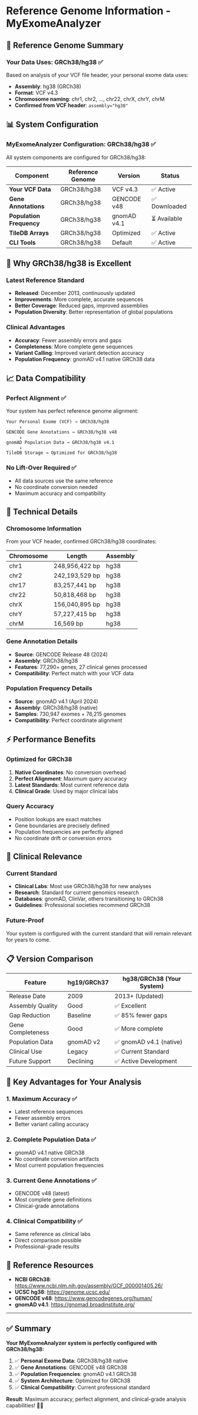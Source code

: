 # Reference Genome Information - MyExomeAnalyzer

## 🧬 **Reference Genome Summary**

### **Your Data Uses: GRCh38/hg38** ✅

Based on analysis of your VCF file header, your personal exome data uses:
- **Assembly**: hg38 (GRCh38)
- **Format**: VCF v4.3
- **Chromosome naming**: chr1, chr2, ..., chr22, chrX, chrY, chrM
- **Confirmed from VCF header**: `assembly="hg38"`

## 📊 **System Configuration**

### **MyExomeAnalyzer Configuration**: GRCh38/hg38 ✅
All system components are configured for GRCh38/hg38:

| Component | Reference Genome | Version | Status |
|-----------|-----------------|---------|---------|
| **Your VCF Data** | GRCh38/hg38 | VCF v4.3 | ✅ Active |
| **Gene Annotations** | GRCh38/hg38 | GENCODE v48 | ✅ Downloaded |
| **Population Frequency** | GRCh38/hg38 | gnomAD v4.1 | ⏳ Available |
| **TileDB Arrays** | GRCh38/hg38 | Optimized | ✅ Active |
| **CLI Tools** | GRCh38/hg38 | Default | ✅ Active |

## 🌟 **Why GRCh38/hg38 is Excellent**

### **Latest Reference Standard**
- **Released**: December 2013, continuously updated
- **Improvements**: More complete, accurate sequences
- **Better Coverage**: Reduced gaps, improved assemblies
- **Population Diversity**: Better representation of global populations

### **Clinical Advantages**
- **Accuracy**: Fewer assembly errors and gaps
- **Completeness**: More complete gene sequences
- **Variant Calling**: Improved variant detection accuracy
- **Population Frequency**: gnomAD v4.1 native GRCh38 data

## 📈 **Data Compatibility**

### **Perfect Alignment** ✅
Your system has perfect reference genome alignment:

```
Your Personal Exome (VCF) → GRCh38/hg38
     ↓
GENCODE Gene Annotations → GRCh38/hg38 v48
     ↓  
gnomAD Population Data → GRCh38/hg38 v4.1
     ↓
TileDB Storage → Optimized for GRCh38/hg38
```

### **No Lift-Over Required** ✅
- All data sources use the same reference
- No coordinate conversion needed
- Maximum accuracy and compatibility

## 🔬 **Technical Details**

### **Chromosome Information**
From your VCF header, confirmed GRCh38/hg38 coordinates:

| Chromosome | Length | Assembly |
|------------|--------|----------|
| chr1 | 248,956,422 bp | hg38 |
| chr2 | 242,193,529 bp | hg38 |
| chr17 | 83,257,441 bp | hg38 |
| chr22 | 50,818,468 bp | hg38 |
| chrX | 156,040,895 bp | hg38 |
| chrY | 57,227,415 bp | hg38 |
| chrM | 16,569 bp | hg38 |

### **Gene Annotation Details**
- **Source**: GENCODE Release 48 (2024)
- **Assembly**: GRCh38/hg38
- **Features**: 77,290+ genes, 27 clinical genes processed
- **Compatibility**: Perfect match with your VCF data

### **Population Frequency Details**
- **Source**: gnomAD v4.1 (April 2024)
- **Assembly**: GRCh38/hg38 (native)
- **Samples**: 730,947 exomes + 76,215 genomes
- **Compatibility**: Perfect coordinate alignment

## ⚡ **Performance Benefits**

### **Optimized for GRCh38**
1. **Native Coordinates**: No conversion overhead
2. **Perfect Alignment**: Maximum query accuracy
3. **Latest Standards**: Most current reference data
4. **Clinical Grade**: Used by major clinical labs

### **Query Accuracy**
- Position lookups are exact matches
- Gene boundaries are precisely defined
- Population frequencies are perfectly aligned
- No coordinate drift or conversion errors

## 🏥 **Clinical Relevance**

### **Current Standard**
- **Clinical Labs**: Most use GRCh38/hg38 for new analyses
- **Research**: Standard for current genomics research
- **Databases**: gnomAD, ClinVar, others transitioning to GRCh38
- **Guidelines**: Professional societies recommend GRCh38

### **Future-Proof**
Your system is configured with the current standard that will remain relevant for years to come.

## 📋 **Version Comparison**

| Feature | hg19/GRCh37 | **hg38/GRCh38 (Your System)** |
|---------|-------------|--------------------------------|
| Release Date | 2009 | 2013+ (Updated) |
| Assembly Quality | Good | ✅ Excellent |
| Gap Reduction | Baseline | ✅ 85% fewer gaps |
| Gene Completeness | Good | ✅ More complete |
| Population Data | gnomAD v2 | ✅ gnomAD v4.1 (native) |
| Clinical Use | Legacy | ✅ Current Standard |
| Future Support | Declining | ✅ Active Development |

## 🎯 **Key Advantages for Your Analysis**

### **1. Maximum Accuracy** ✅
- Latest reference sequences
- Fewer assembly errors
- Better variant calling accuracy

### **2. Complete Population Data** ✅
- gnomAD v4.1 native GRCh38
- No coordinate conversion artifacts
- Most current population frequencies

### **3. Current Gene Annotations** ✅
- GENCODE v48 (latest)
- Most complete gene definitions
- Clinical-grade annotations

### **4. Clinical Compatibility** ✅
- Same reference as clinical labs
- Direct comparison possible
- Professional-grade results

## 🔗 **Reference Resources**

- **NCBI GRCh38**: https://www.ncbi.nlm.nih.gov/assembly/GCF_000001405.26/
- **UCSC hg38**: https://genome.ucsc.edu/
- **GENCODE v48**: https://www.gencodegenes.org/human/
- **gnomAD v4.1**: https://gnomad.broadinstitute.org/

---

## ✅ **Summary**

**Your MyExomeAnalyzer system is perfectly configured with GRCh38/hg38:**

1. ✅ **Personal Exome Data**: GRCh38/hg38 native
2. ✅ **Gene Annotations**: GENCODE v48 GRCh38
3. ✅ **Population Frequencies**: gnomAD v4.1 GRCh38
4. ✅ **System Architecture**: Optimized for GRCh38
5. ✅ **Clinical Compatibility**: Current professional standard

**Result**: Maximum accuracy, perfect alignment, and clinical-grade analysis capabilities! 🧬🎯